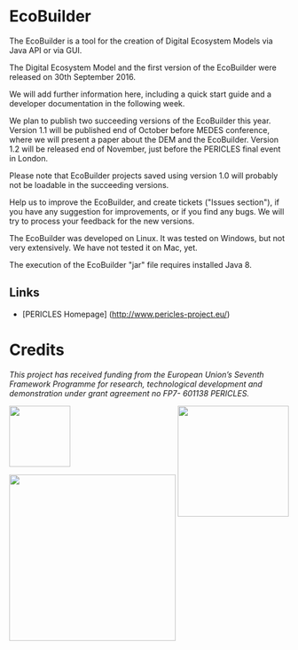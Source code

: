 # EcoBuilder
The EcoBuilder is a tool for the creation of Digital Ecosystem Models via Java API or via GUI.

The Digital Ecosystem Model and the first version of the EcoBuilder were released on 30th September 2016.

We will add further information here, including a quick start guide and a developer documentation in the following week.

We plan to publish two succeeding versions of the EcoBuilder this year. Version 1.1 will be published end of October before MEDES conference, where we will present a paper about the DEM and the EcoBuilder. Version 1.2 will be released end of November, just before the PERICLES final event in London. 

Please note that EcoBuilder projects saved using version 1.0 will probably not be loadable in the succeeding versions.

Help us to improve the EcoBuilder, and create tickets ("Issues section"), if you have any suggestion for improvements, or if you find any bugs. We will try to process your feedback for the new versions.

The EcoBuilder was developed on Linux. It was tested on Windows, but not very extensively. We have not tested it on Mac, yet.

The execution of the EcoBuilder "jar" file requires installed Java 8.

## Links

* [PERICLES Homepage] (http://www.pericles-project.eu/)

# Credits

 _This project has received funding from the European Union’s Seventh Framework Programme for research, technological development and demonstration under grant agreement no FP7- 601138 PERICLES._   
 
 <a href="http://ec.europa.eu/research/fp7"><img src="https://github.com/pericles-project/pet/blob/master/wiki-images/LogoEU.png" width="110"/></a>
 <a href="http://www.pericles-project.eu/"> <img src="https://github.com/pericles-project/pet/blob/master/wiki-images/PERICLES%20logo_black.jpg" width="200" align="right"/> </a>

<a href="http://www.sub.uni-goettingen.de/"><img src="https://github.com/pericles-project/pet/blob/master/wiki-images/sub-logo.jpg" width="300"/></a>

